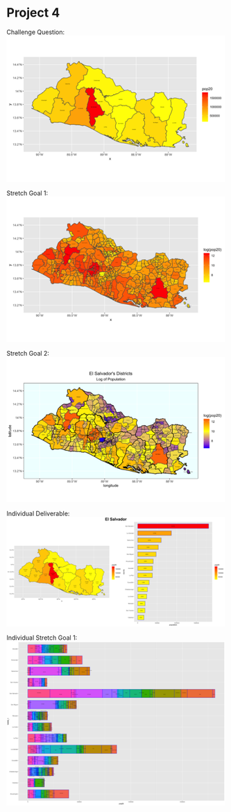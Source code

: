 # Project 4

Challenge Question: 
![](slv_sf_adm1.png)

Stretch Goal 1: 
![](slv_sf_adm2.png)

Stretch Goal 2:
![](ggplotslv_adm2.png)

Individual Deliverable:
![](elsalvador.png)

Individual Stretch Goal 1: 
![](slv_adm2_bp.png)

